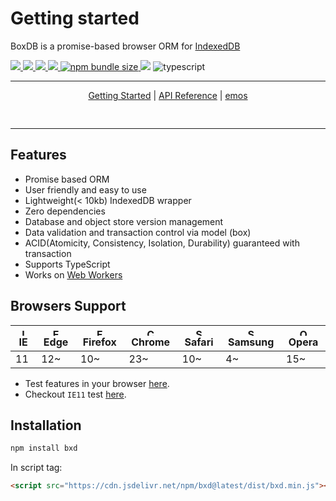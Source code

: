 <style type="text/css">
table {
  display: block;
  overflow-x: scroll;
}
</style>

# Getting started

BoxDB is a promise-based browser ORM for [IndexedDB](https://developer.mozilla.org/en-US/docs/Web/API/IndexedDB_API)

<a href="https://github.com/leegeunhyeok/bxd/actions?query=workflow:build" alt="Github actions">
  <img src="https://github.com/leegeunhyeok/bxd/workflows/build/badge.svg">
</a>
<a href="https://lgtm.com/projects/g/leegeunhyeok/bxd/context:javascript" alt="lgtm">
  <img src="https://img.shields.io/lgtm/grade/javascript/g/leegeunhyeok/bxd.svg?logo=lgtm&logoWidth=18">
</a>
<a href="https://codecov.io/gh/leegeunhyeok/bxd" alt="codecov">
  <img src="https://codecov.io/gh/leegeunhyeok/bxd/branch/dev/graph/badge.svg?token=I5YZWY8PGT">
</a>
<a href="https://www.npmjs.com/package/bxd" alt="npm">
  <img src="https://img.shields.io/npm/v/bxd">
</a>
<a href="https://www.npmjs.com/package/bxd">
  <img alt="npm bundle size" src="https://img.shields.io/bundlephobia/min/bxd">
</a>
<img src="https://img.shields.io/github/license/leegeunhyeok/bxd">
<img src="https://badgen.net/badge/-/TypeScript/blue?icon=typescript&label" alt="typescript">

---

<div align="center" style="padding-bottom: 1rem">

<a href="./getting-started">Getting Started</a> |
<a href="./apis">API Reference</a> | <a href="./demo">emos</a>

</div>

---

## Features

- Promise based ORM
- User friendly and easy to use
- Lightweight(< 10kb) IndexedDB wrapper
- Zero dependencies
- Database and object store version management
- Data validation and transaction control via model (box)
- ACID(Atomicity, Consistency, Isolation, Durability) guaranteed with transaction
- Supports TypeScript
- Works on [Web Workers](https://developer.mozilla.org/en-US/docs/Web/API/Web_Workers_API)

## Browsers Support

| <img src="https://user-images.githubusercontent.com/26512984/121935549-8292ca00-cd83-11eb-885c-9497bc78b104.png" alt="IE" width="12px" height="12px" /> IE | <img src="https://user-images.githubusercontent.com/26512984/121934559-64789a00-cd82-11eb-9238-4fc21eb835e2.png" alt="Edge" width="12px" height="12px" /> Edge | <img src="https://user-images.githubusercontent.com/26512984/121934551-62aed680-cd82-11eb-8a33-593af8b5fdbd.png" alt="Firefox" width="12px" height="12px" /> Firefox | <img src="https://user-images.githubusercontent.com/26512984/121934545-604c7c80-cd82-11eb-884d-d9d8dad26e01.png" alt="Chrome" width="12px" height="12px" /> Chrome | <img src="https://user-images.githubusercontent.com/26512984/121934539-5dea2280-cd82-11eb-96ed-fbef553ec0e6.png" alt="Safari" width="12px" height="12px" /> Safari | <img src="https://user-images.githubusercontent.com/26512984/121934526-5aef3200-cd82-11eb-981d-835490f7b1b2.png" alt="Samsung" width="12px" height="12px" /> Samsung | <img src="https://user-images.githubusercontent.com/26512984/121934519-59256e80-cd82-11eb-9b11-4805c7dd0ba1.png" alt="Opera" width="12px" height="12px" /> Opera |
| ---------------------------------------------------------------------------------------------------------------------------------------------------------- | -------------------------------------------------------------------------------------------------------------------------------------------------------------- | -------------------------------------------------------------------------------------------------------------------------------------------------------------------- | ------------------------------------------------------------------------------------------------------------------------------------------------------------------ | ------------------------------------------------------------------------------------------------------------------------------------------------------------------ | -------------------------------------------------------------------------------------------------------------------------------------------------------------------- | ---------------------------------------------------------------------------------------------------------------------------------------------------------------- |
| 11                                                                                                                                                         | 12~                                                                                                                                                            | 10~                                                                                                                                                                  | 23~                                                                                                                                                                | 10~                                                                                                                                                                | 4~                                                                                                                                                                   | 15~                                                                                                                                                              |

- Test features in your browser [here](https://this.geundung.dev/bxd/demo).
- Checkout `IE11` test [here](./ie).

## Installation

```bash
npm install bxd
```

In script tag:

```html
<script src="https://cdn.jsdelivr.net/npm/bxd@latest/dist/bxd.min.js"></script>
```
